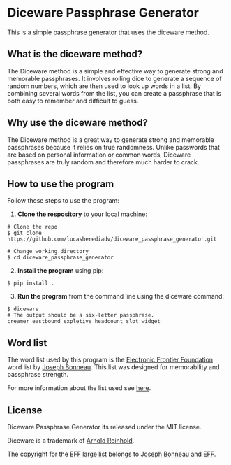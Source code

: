 # Diceware Passphrase Generator

This is a simple passphrase generator that uses the diceware method.

## What is the diceware method?

The Diceware method is a simple and effective way to generate strong and memorable passphrases. It involves rolling dice to generate a sequence of random numbers, which are then used to look up words in a list. By combining several words from the list, you can create a passphrase that is both easy to remember and difficult to guess.

## Why use the diceware method?

The Diceware method is a great way to generate strong and memorable passphrases because it relies on true randomness. Unlike passwords that are based on personal information or common words, Diceware passphrases are truly random and therefore much harder to crack.

## How to use the program

Follow these steps to use the program:

1. **Clone the respository** to your local machine:

```
# Clone the repo
$ git clone https://github.com/lucasherediadv/diceware_passphrase_generator.git

# Change working directory
$ cd diceware_passphrase_generator
```

2. **Install the program** using pip:

```
$ pip install .
```

3. **Run the program** from the command line using the diceware command:

```
$ diceware
# The output should be a six-letter passphrase.
creamer eastbound expletive headcount slot widget
```

## Word list

The word list used by this program is the [Electronic Frontier Foundation](https://www.eff.org/files/2016/07/18/eff_large_wordlist.txt) word list by [Joseph Bonneau](https://www.eff.org/about/staff/joseph-bonneau). This list was designed for memorability and passphrase strength.  

For more information about the list used see [here](https://www.eff.org/deeplinks/2016/07/new-wordlists-random-passphrases).

## License

Diceware Passphrase Generator its released under the MIT license.

Diceware is a trademark of [Arnold Reinhold](https://theworld.com/~reinhold/).

The copyright for the [EFF large list](https://www.eff.org/files/2016/07/18/eff_large_wordlist.txt) belongs to [Joseph Bonneau](https://www.eff.org/about/staff/joseph-bonneau) and [EFF](https://www.eff.org/).